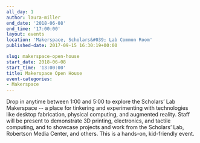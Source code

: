 ```yaml
---
all_day: 1
author: laura-miller
end_date: '2018-06-08'
end_time: '17:00:00'
layout: events
location: 'Makerspace, Scholars&#039; Lab Common Room'
published-date: 2017-09-15 16:30:19+00:00

slug: makerspace-open-house
start_date: 2018-06-08
start_time: '13:00:00'
title: Makerspace Open House
event-categories:
- Makerspace
---
```


Drop in anytime between 1:00 and 5:00 to explore the Scholars’ Lab Makerspace -- a place for tinkering and experimenting with technologies like desktop fabrication, physical computing, and augmented reality. Staff will be present to demonstrate 3D printing, electronics, and tactile computing, and to showcase projects and work from the Scholars’ Lab, Robertson Media Center, and others. This is a hands-on, kid-friendly event.
